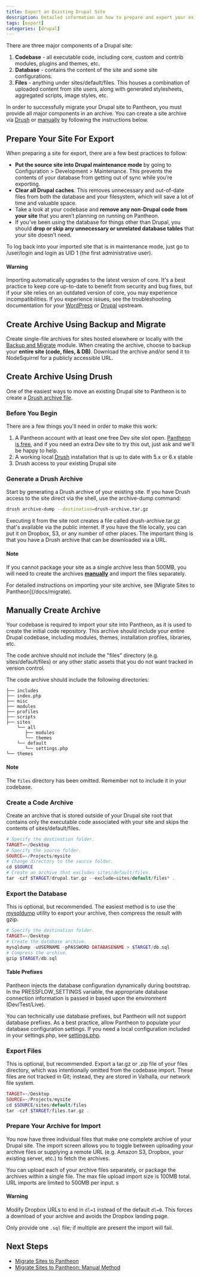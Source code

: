 ```yaml
---
title: Export an Existing Drupal Site
description: Detailed information on how to prepare and export your existing Drupal site for migration to Pantheon.
tags: [export]
categories: [drupal]
---
```


There are three major components of a Drupal site:

1. **Codebase** - all executable code, including core, custom and contrib modules, plugins and themes, etc.
2. **Database** - contains the content of the site and some site configurations.
3. **Files** - anything under sites/default/files. This houses a combination of uploaded content from site users, along with generated stylesheets, aggregated scripts, image styles, etc.

In order to successfully migrate your Drupal site to Pantheon, you must provide all major components in an archive. You can create a site archive via [Drush](#create-archive-using-drush) or [manually](#manually-create-archive) by following the instructions below.

## Prepare Your Site For Export

When preparing a site for export, there are a few best practices to follow:

* **Put the source site into Drupal maintenance mode** by going to Configuration > Development > Maintenance. This prevents the contents of your database from getting out of sync while you’re exporting.
* **Clear all Drupal caches**. This removes unnecessary and out-of-date files from both the database and your filesystem, which will save a lot of time and valuable space.
* Take a look at your codebase and **remove any non-Drupal code from your site** that you aren’t planning on running on Pantheon.
* If you’ve been using the database for things other than Drupal, you should **drop or skip any unnecessary or unrelated database tables** that your site doesn’t need.

To log back into your imported site that is in maintenance mode, just go to /user/login and login as UID 1 (the first administrative user).

<div class="alert alert-danger" role="alert"><h4 class="info">Warning </h4><p>Importing automatically upgrades to the latest version of core. It's a best practice to keep core up-to-date to benefit from security and bug fixes, but if your site relies on an outdated version of core, you may experience incompatibilities. If you experience issues, see the troubleshooting documentation for your <a href="https://codex.wordpress.org/Updating_WordPress#Troubleshooting">WordPress</a> or <a href="https://www.drupal.org/troubleshooting"> Drupal</a> upstream.</p></div>

## Create Archive Using Backup and Migrate
Create single-file archives for sites hosted elsewhere or locally with the [Backup and Migrate](https://www.drupal.org/project/backup_migrate) module. When creating the archive, choose to backup your **entire site (code, files, & DB)**. Download the archive and/or send it to NodeSquirrel for a publicly accessible URL.

## Create Archive Using Drush

One of the easiest ways to move an existing Drupal site to Pantheon is to create a [Drush archive file](https://github.com/drush-ops/drush#archive-dump).

### Before You Begin

There are a few things you'll need in order to make this work:

1. A Pantheon account with at least one free Dev site slot open. [Pantheon is free](https://dashboard.pantheon.io/register), and if you need an extra Dev site to try this out, just ask and we'll be happy to help.
2. A working local [Drush](/docs/drush) installation that is up to date with 5.x or 6.x stable
3. Drush access to your existing Drupal site

### Generate a Drush Archive

Start by generating a Drush archive of your existing site. If you have Drush access to the site direct via the shell, use the archive-dump command:
```bash
drush archive-dump --destination=drush-archive.tar.gz
```
Executing it from the site root creates a file called drush-archive.tar.gz that's available via the public internet. If you have the file locally, you can put it on Dropbox, S3, or any number of other places. The important thing is that you have a Drush archive that can be downloaded via a URL.

<div class="alert alert-info" role="alert"><h4 class="info">Note</h4>
<p>If you cannot package your site as a single archive less than 500MB, you will need to create the archives <strong><a href="#manually-create-archive">manually</a></strong> and import the files separately.
</p></div>
For detailed instructions on importing your site archive, see [Migrate Sites to Pantheon](/docs/migrate).


## Manually Create Archive

Your codebase is required to import your site into Pantheon, as it is used to create the initial code repository. This archive should include your entire Drupal codebase, including modules, themes, installation profiles, libraries, etc.  

The code archive should not include the "files" directory (e.g. sites/default/files) or any other static assets that you do not want tracked in version control.

The code archive should include the following directories:

    ├── includes
    ├── index.php
    ├── misc
    ├── modules
    ├── profiles
    ├── scripts
    ├── sites
        └── all
           ├── modules
           └── themes
        └── default
           └── settings.php
    └── themes

<div class="alert alert-info" role="alert">
  <h4 class="info">Note</h4>
  <p>The <code>files</code> directory has been omitted. Remember not to include it in your codebase.</p>
</div>

### Create a Code Archive

Create an archive that is stored outside of your Drupal site root that contains only the executable code associated with your site and skips the contents of sites/default/files.
```php
# Specify the destination folder.
TARGET=~/Desktop
# Specify the source folder.
SOURCE=~/Projects/mysite
# Change directory to the source folder.
cd $SOURCE
# Create an archive that excludes sites/default/files.
tar -czf $TARGET/drupal.tar.gz --exclude=sites/default/files* .
```
### Export the Database

This is optional, but recommended. The easiest method is to use the [mysqldump](https://dev.mysql.com/doc/refman/5.5/en/mysqldump.html) utility to export your archive, then compress the result with gzip.
```php
# Specify the destination folder.
TARGET=~/Desktop
# Create the database archive.
mysqldump -uUSERNAME -pPASSWORD DATABASENAME > $TARGET/db.sql
# Compress the archive.
gzip $TARGET/db.sql
```
#### Table Prefixes

Pantheon injects the database configuration dynamically during bootstrap. In the PRESSFLOW\_SETTINGS variable, the appropriate database connection information is passed in based upon the environment (Dev/Test/Live).

You can technically use database prefixes, but Pantheon will not support database prefixes. As a best practice, allow Pantheon to populate your database configuration settings. If you need a local configuration included in your settings.php, see [settings.php](/docs/settings-php).

### Export Files

This is optional, but recommended. Export a tar.gz or .zip file of your files directory, which was intentionally omitted from the codebase import. These files are not tracked in Git; instead, they are stored in Valhalla, our network file system.
```php
TARGET=~/Desktop
SOURCE=~/Projects/mysite
cd $SOURCE/sites/default/files
tar -czf $TARGET/files.tar.gz .
```
### Prepare Your Archive for Import
You now have three individual files that make one complete archive of your Drupal site. The import screen allows you to toggle between uploading your archive files or supplying a remote URL (e.g. Amazon S3, Dropbox, your existing server, etc.) to fetch the archives.

You can upload each of your archive files separately, or package the archives within a single file. The max file upload import size is 100MB total. URL imports are limited to 500MB per input.
s
<div class="alert alert-danger" role="alert">
  <h4 class="info">Warning</h4>
  <p>
    Modify Dropbox URLs to end in <code>dl=1</code> instead of the default <code>dl=0</code>. This forces a download of your archive and avoids the Dropbox landing page.
  </p>
</div>

Only provide one `.sql` file; if multiple are present the import will fail.

## Next Steps
- [Migrate Sites to Pantheon](/docs/migrate)
- [Migrate Sites to Pantheon: Manual Method](/docs/migrate-manual/)
